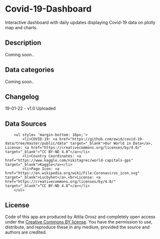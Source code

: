 # Covid-19-Dashboard
Interactive dashboard with daily updates displaying Covid-19 data on plotly map and charts.

## Description
Coming soon..

## Data categories
Coming soon..

## Changelog
19-01-22 - v1.0 Uploaded  

## Data Sources
        <ul style= 'margin-bottom: 16px;'>
            <li>COVID-19: <a href="https://github.com/owid/covid-19-data/tree/master/public/data" target="_blank">Our World in Data</a>, License: <a href="https://creativecommons.org/licenses/by/4.0/" target="_blank">“CC BY-ND 4.0”</a></li>
            <li>Country Coordinates: <a href="https://www.kaggle.com/nikitagrec/world-capitals-gps" target="_blank">Kaggle</a></li>
            <li>Page Icon: <a href="https://en.wikipedia.org/wiki/File:Coronavirus_icon.svg" target="_blank">Lucbyhet</a>,<br>License: <a href="https://creativecommons.org/licenses/by/4.0/" target="_blank">“CC BY-ND 4.0”</a></li>
        </ul> 
        
## License 
Code of this app are produced by Attila Orosz and completely open access under the [Creative Commons BY license](https://creativecommons.org/licenses/by/4.0/). You have the permission to use, distribute, and reproduce these in any medium, provided the source and authors are credited.
